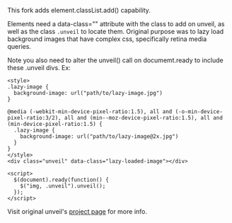 This fork adds element.classList.add() capability.

Elements need a data-class="" attribute with the class to add on unveil, as well as the class `.unveil` to locate them. Original purpose was to lazy load background images that have complex css, specifically retina media queries. 

Note you also need to alter the unveil() call on documemt.ready to include these .unveil divs. Ex:

```
<style>
.lazy-image {
  background-image: url("path/to/lazy-image.jpg")
}

@media (-webkit-min-device-pixel-ratio:1.5), all and (-o-min-device-pixel-ratio:3/2), all and (min--moz-device-pixel-ratio:1.5), all and (min-device-pixel-ratio:1.5) {
  .lazy-image {
    background-image: url("path/to/lazy-image@2x.jpg")
  }
}
</style>
<div class="unveil" data-class="lazy-loaded-image"></div>

<script>
  $(document).ready(function() {
    $("img, .unveil").unveil();
  });
</script>
```

Visit original unveil's [project page](http://luis-almeida.github.com/unveil/) for more info.
